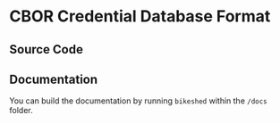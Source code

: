 # CBOR Credential Database Format

## Source Code

## Documentation


You can build the documentation by running `bikeshed` within the `/docs` folder.

